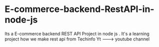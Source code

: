 # E-commerce-backend-RestAPI-in-node-js
Its a E-commerce backend REST API Project in node js . It's a learning project how we make rest api
 from Techinfo Yt ---> youtube channel

